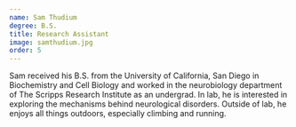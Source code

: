 ```yaml
---
name: Sam Thudium
degree: B.S.
title: Research Assistant
image: samthudium.jpg
order: 5
---
```

Sam received his B.S. from the University of California, San Diego in Biochemistry and Cell Biology and worked in the neurobiology department of The Scripps Research Institute as an undergrad. In lab, he is interested in exploring the mechanisms behind neurological disorders. Outside of lab, he enjoys all things outdoors, especially climbing and running.